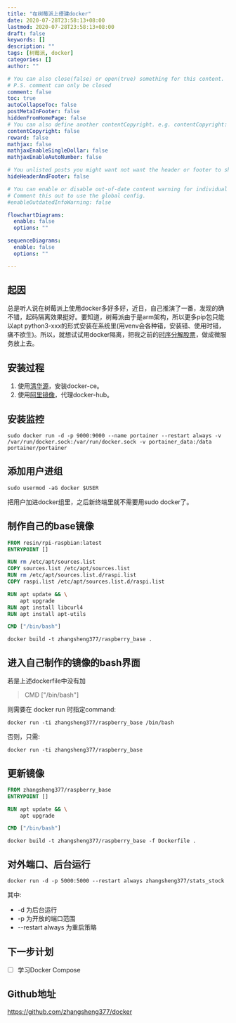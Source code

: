 ```yaml
---
title: "在树莓派上搭建docker"
date: 2020-07-28T23:58:13+08:00
lastmod: 2020-07-28T23:58:13+08:00
draft: false
keywords: []
description: ""
tags: [树莓派, docker]
categories: []
author: ""

# You can also close(false) or open(true) something for this content.
# P.S. comment can only be closed
comment: false
toc: true
autoCollapseToc: false
postMetaInFooter: false
hiddenFromHomePage: false
# You can also define another contentCopyright. e.g. contentCopyright: "This is another copyright."
contentCopyright: false
reward: false
mathjax: false
mathjaxEnableSingleDollar: false
mathjaxEnableAutoNumber: false

# You unlisted posts you might want not want the header or footer to show
hideHeaderAndFooter: false

# You can enable or disable out-of-date content warning for individual post.
# Comment this out to use the global config.
#enableOutdatedInfoWarning: false

flowchartDiagrams:
  enable: false
  options: ""

sequenceDiagrams: 
  enable: false
  options: ""

---
```

## 起因

总是听人说在树莓派上使用docker多好多好，近日，自己推演了一番，发现的确不错，起码隔离效果挺好。要知道，树莓派由于是arm架构，所以更多pip包只能以apt python3-xxx的形式安装在系统里(用venv会各种错，安装错、使用时错，痛不欲生)。所以，就想试试用docker隔离，把我之前的[时序分解股票](/post/stats_stock)，做成微服务放上去。

## 安装过程

1. 使用[清华源](https://mirrors.tuna.tsinghua.edu.cn/help/docker-ce/)，安装docker-ce。
2. 使用[阿里镜像](https://cr.console.aliyun.com/cn-hangzhou/instances/mirrors)，代理docker-hub。

## 安装监控

```shell
sudo docker run -d -p 9000:9000 --name portainer --restart always -v /var/run/docker.sock:/var/run/docker.sock -v portainer_data:/data portainer/portainer
```

## 添加用户进组

```shell
sudo usermod -aG docker $USER
```

把用户加进docker组里，之后新终端里就不需要用sudo docker了。

## 制作自己的base镜像

```dockerfile
FROM resin/rpi-raspbian:latest
ENTRYPOINT []

RUN rm /etc/apt/sources.list
COPY sources.list /etc/apt/sources.list
RUN rm /etc/apt/sources.list.d/raspi.list
COPY raspi.list /etc/apt/sources.list.d/raspi.list

RUN apt update && \
    apt upgrade
RUN apt install libcurl4
RUN apt install apt-utils

CMD ["/bin/bash"]
```

```shell
docker build -t zhangsheng377/raspberry_base .
```

## 进入自己制作的镜像的bash界面

若是上述dockerfile中没有加
> CMD ["/bin/bash"]

则需要在 docker run 时指定command:

```shell
docker run -ti zhangsheng377/raspberry_base /bin/bash
```

否则，只需:

```shell
docker run -ti zhangsheng377/raspberry_base
```

## 更新镜像

```dockerfile
FROM zhangsheng377/raspberry_base
ENTRYPOINT []

RUN apt update && \
    apt upgrade

CMD ["/bin/bash"]
```

```shell
docker build -t zhangsheng377/raspberry_base -f Dockerfile .
```

## 对外端口、后台运行

```shell
docker run -d -p 5000:5000 --restart always zhangsheng377/stats_stock
```

其中:

* -d 为后台运行
* -p 为开放的端口范围
* --restart always 为重启策略

## 下一步计划

- [ ] 学习Docker Compose

## Github地址

<https://github.com/zhangsheng377/docker>
